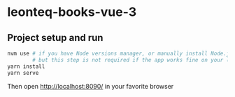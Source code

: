 # leonteq-books-vue-3

## Project setup and run

```sh
nvm use # if you have Node versions manager, or manually install Node.js of version in .nvmrc
        # but this step is not required if the app works fine on your local Node.js version
yarn install
yarn serve
```

Then open <http://localhost:8090/> in your favorite browser
